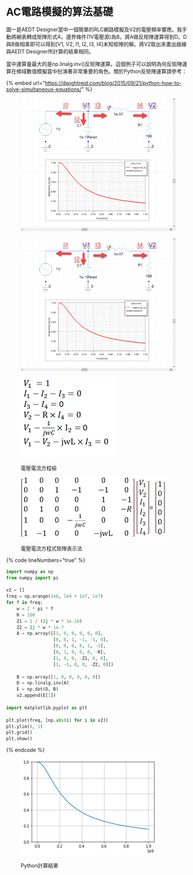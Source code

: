 # AC電路模擬的算法基礎

圖一是AEDT Designer當中一個簡單的RLC網路模擬及V2的電壓頻率響應。我手動將網表轉成矩陣形式A，邊界條件(1V電壓源)為B。將A做反矩陣運算得到D。D與B做相乘即可以得到\[V1, V2, I1, I2, I3, I4]未知矩陣的解。將V2取出來畫出曲線與AEDT Designer所計算的結果相同。

當中運算量最大的是np.linalg.inv()反矩陣運算。這個例子可以說明為何反矩陣運算在頻域數值模擬當中扮演著非常重要的角色。關於Python反矩陣運算請參考：

{% embed url="https://dwightreid.com/blog/2015/09/21/python-how-to-solve-simultaneous-equations/" %}

<figure><img src="../../.gitbook/assets/image (28).png" alt=""><figcaption></figcaption></figure>

<figure><img src="../../.gitbook/assets/image (35).png" alt=""><figcaption></figcaption></figure>

<figure><img src="../../.gitbook/assets/image (46).png" alt=""><figcaption><p>電壓電流方程組</p></figcaption></figure>

<figure><img src="../../.gitbook/assets/image (12).png" alt=""><figcaption><p>電壓電流方程式矩陣表示法</p></figcaption></figure>

{% code lineNumbers="true" %}
```python
import numpy as np
from numpy import pi

v2 = []
freq = np.arange(1e6, 1e9 + 1e7, 1e7)
for f in freq:
    w = 2 * pi * f
    R = 100
    Z1 = 1 / (1j * w * 1e-10)
    Z2 = 1j * w * 1e-7
    A = np.array([[1, 0, 0, 0, 0, 0],
                  [0, 0, 1, -1, -1, 0],
                  [0, 0, 0, 0, 1, -1],
                  [0, 1, 0, 0, 0, -R],
                  [1, 0, 0, -Z1, 0, 0],
                  [1, -1, 0, 0, -Z2, 0]])

    B = np.array([1, 0, 0, 0, 0, 0])
    D = np.linalg.inv(A)
    E = np.dot(D, B)
    v2.append(E[1])

import matplotlib.pyplot as plt

plt.plot(freq, [np.abs(i) for i in v2])
plt.ylim(0, 1)
plt.grid()
plt.show()
```
{% endcode %}

<figure><img src="../../.gitbook/assets/image (21) (1).png" alt=""><figcaption><p>Python計算結果</p></figcaption></figure>
